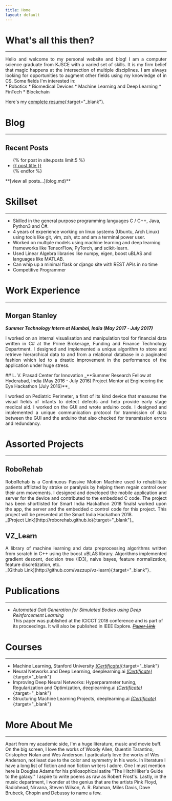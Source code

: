 ```yaml
---
title: Home
layout: default
---
```

# What's all this then?
---
<p style="text-align: justify; padding: 0px; margin: 0px;">
Hello and welcome to my personal website and blog! I am a computer science graduate from KJSCE with a varied set of
skills. It is my firm belief that magic happens at the intersection of multiple disciplines. I am always looking for
opportunities to augment other fields using my knowledge of in CS. Some fields I'm interested in:
</p>
* Robotics
* Biomedical Devices
* Machine Learning and Deep Learning
* FinTech
* Blockchain

Here's my [complete resume](./Resume/VatsalKanakiya.pdf){:target="_blank"}.

# Blog
---
## Recent Posts
<ul>
	{% for post in site.posts limit:5 %}
		<li>
			<a href="{{ post.url }}">{{ post.title }}</a>
		</li>
	{% endfor %}

</ul>
<!-- Planned posts [VatsalBaba Speaks - An Introduction]()
* [VatsalBaba Speaks - ACM ICPC and Competitive Programming]()
* [VatsalBaba Speaks - Srujana Center for Innovation or How I Got Lucky Part 1]()
* [VatsalBaba Speaks - Morgan Stanley or How I Got Lucky Part 1]()
* [VatsalBaba Speaks - Exploring Other Fields (Machine Learning)]()
* [VatsalBaba Speaks - Exploring Other Fields (Robotics)]()
* [VatsalBaba Speaks - Exploring Other Fields (FinTech)]()
* [VatsalBaba Speaks - The definitive guide to surviving KTs]()    -->
**[view all posts...](blog.md)**

# Skillset
---
* Skilled in the general purpose programming languages C / C++, Java, Python3 and C#.
* 4 years of experience working on linux systems (Ubuntu, Arch Linux) using tools like git, vim, zsh, etc and am
a terminal power user.
* Worked on multiple models using machine learning and deep learning frameworks like TensorFlow, PyTorch, and scikit-learn.
* Used Linear Algebra libraries like numpy, eigen, boost uBLAS and languages like MATLAB.
* Can whip up a minimal flask or django site with REST APIs in no time
* Competitive Programmer

# Work Experience
---
## Morgan Stanley
**_Summer Technology Intern at Mumbai, India (May 2017 - July 2017)_**   
<p style="text-align: justify;">
I worked on an internal visualisation and manipulation tool for financial data written in C# at the Prime Brokerage,
Funding and Finance Technology Department. I designed and implemented a unique algorithm to store and retrieve
hierarchical data to and from a relational database in a paginated fashion which led to a drastic improvement in the
performance of the application under huge stress.
</p>
## L. V. Prasad Center for Innovation
_**Summer Research Fellow at Hyderabad, India (May 2016 - July 2016)   
Project Mentor at Engineering the Eye Hackathon (July 2016)**_
<p style="text-align: justify;">
I worked on Pediatric Perimeter, a first of its kind device that measures the visual fields of infants to detect defects
and help provide early stage medical aid.  I worked on the GUI and wrote arduino code. I designed and implemented a
unique communication protocol for tranmission of data between the GUI and the arduino that also checked for transmission
errors and redundancy.
</p>

# Assorted Projects
---
## RoboRehab
<p style="text-align: justify; padding: 0px; margin: 0px;">
RoboRehab is a Continuous Passive Motion Machine used to rehabilitate patients afflicted by stroke or paralysis by
helping them regain control over their arm movements. I designed and developed the mobile application and server for
the  device and contributed to the embedded C code. The project has been shortlisted for Smart India Hackathon 2018
finalsI worked upon the app, the server and the embedded c control code for this project. This project
will be presented at the Smart India Hackathon 2018.</p>
_[Project Link](http://roborehab.github.io){:target="_blank"}_

## VZ_Learn
<p style="text-align: justify; padding: 0px; margin: 0px;">
A library of machine learning and data preprocessing algorithms written from scratch in C++ using the boost uBLAS library.
Algorithms implemented gradient descent, decision tree (ID3), naive bayes, feature normalization, feature discretization, etc.
</p>
_[Github Link](http://github.com/vazzup/vz-learn){:target="_blank"}_

# Publications
---
* _Automated Gait Generation for Simulated Bodies using Deep Reinforcement Learning_   
This paper was published at the ICICCT 2018 conference and is part of its proceedings. It will also be published in
IEEE Explore.
~~_[Paper Link]()_~~

# Courses
---
* Machine Learning, Stanford University [_(Certificate)_](http://vazzup.me/ml-certificate){:target="_blank"}
* Neural Networks and Deep Learning, deeplearning.ai [_(Certificate)_](http://vazzup.me/dl1-certificate){:target="_blank"}
* Improving Deep Neural Networks: Hyperparameter tuning, Regularization and Optimization, deeplearning.ai
[_(Certificate)_](http://vazzup.me/dl2-certificate){:target="_blank"}
* Structuring Machine Learning Projects, deeplearning.ai
[_(Certificate)_](http://vazzup.me/dl3-certificate){:target="_blank"}

# More About Me
---
Apart from my academic side, I'm a huge literature, music and movie buff. On the big screen, I love the works of Woody
Allen, Quentin Tarantino, Cristopher Nolan and Wes Anderson. I particularly love the works of Wes Anderson, not least
due to the color and symmetry in his work. In literature I have a long list of fiction and non fiction writers I adore.
One I must mention here is Douglas Adams for his philosophical satire "The HitchHiker's Guide to the galaxy." I aspire
to write poems as raw as Robert Frost's.  Lastly, in the music department, I wonder at the genius that are the artists
Pink Floyd, Radiohead, Nirvana, Steven Wilson, A. R. Rahman, Miles Davis, Dave Brubeck, Chopin and Debussy to name a few.

